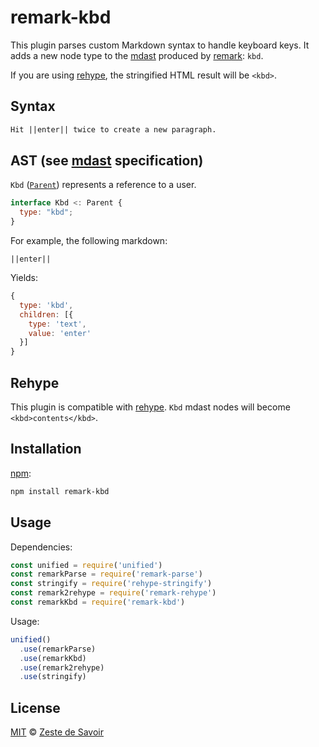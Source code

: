 # remark-kbd

This plugin parses custom Markdown syntax to handle keyboard keys.
It adds a new node type to the [mdast][mdast] produced by [remark][remark]: `kbd`.

If you are using [rehype][rehype], the stringified HTML result will be `<kbd>`.

## Syntax

```markdown
Hit ||enter|| twice to create a new paragraph.
```

## AST (see [mdast][mdast] specification)

`Kbd` ([`Parent`][parent]) represents a reference to a user.

```javascript
interface Kbd <: Parent {
  type: "kbd";
}
```

For example, the following markdown:

`||enter||`

Yields:

```javascript
{
  type: 'kbd',
  children: [{
    type: 'text',
    value: 'enter'
  }]
}
```

## Rehype

This plugin is compatible with [rehype][rehype]. `Kbd` mdast nodes will become `<kbd>contents</kbd>`.

## Installation

[npm][npm]:

```bash
npm install remark-kbd
```

## Usage

Dependencies:

```javascript
const unified = require('unified')
const remarkParse = require('remark-parse')
const stringify = require('rehype-stringify')
const remark2rehype = require('remark-rehype')
const remarkKbd = require('remark-kbd')
```

Usage:

```javascript
unified()
  .use(remarkParse)
  .use(remarkKbd)
  .use(remark2rehype)
  .use(stringify)
```

## License

[MIT][license] © [Zeste de Savoir][zds]

<!-- Definitions -->

[license]: https://github.com/zestedesavoir/zmarkdown/blob/master/packages/remark-kbd/LICENSE-MIT

[zds]: https://zestedesavoir.com

[npm]: https://www.npmjs.com/package/remark-kbd

[mdast]: https://github.com/syntax-tree/mdast/blob/master/readme.md

[remark]: https://github.com/remarkjs/remark

[rehype]: https://github.com/rehypejs/rehype

[parent]: https://github.com/syntax-tree/unist#parent
